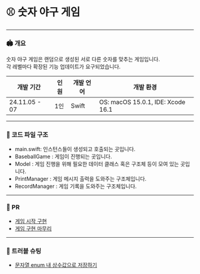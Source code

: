 # ⚾️ 숫자 야구 게임 

---
### 🏟️ 개요
숫자 야구 게임은 랜덤으로 생성된 서로 다른 숫자를 맞추는 게임입니다. <br>
각 레벨마다 확장된 기능 업데이트가 요구되었습니다.

|개발 기간|인원|개발 언어|개발 환경|
|------|--|------|------|
|24.11.05 - 07|1인|Swift|OS: macOS 15.0.1, IDE: Xcode 16.1|

---

### 📂 코드 파일 구조
* main.swift: 인스턴스들이 생성되고 호출되는 곳입니다.
* BaseballGame : 게임이 진행되는 곳입니다.
* Model : 게임 진행을 위해 필요한 데이터 클래스 혹은 구조체 등이 모여 있는 곳입니다.
* PrintManager : 게임 메시지 출력을 도와주는 구조체입니다.
* RecordManager : 게임 기록을 도와주는 구조체입니다.

---

### 💬 PR
* [게임 시작 구현](https://github.com/SpartaCoding-iOS5/Week2-BaseballGame/pull/7)
* [게임 구현 마무리](https://github.com/SpartaCoding-iOS5/Week2-BaseballGame/pull/21)
  
---

### 🐞 트러블 슈팅
* [문자열 enum 내 상수값으로 저장하기](https://chhue96.tistory.com/124)
